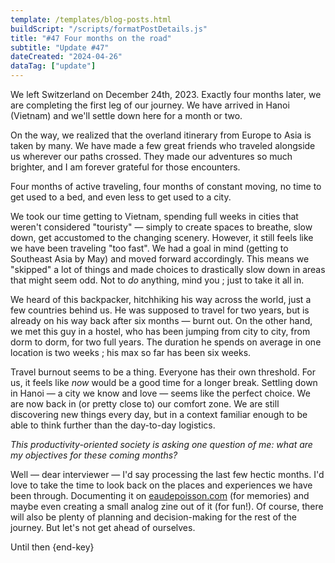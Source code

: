 ```yaml
---
template: /templates/blog-posts.html
buildScript: "/scripts/formatPostDetails.js"
title: "#47 Four months on the road"
subtitle: "Update #47"
dateCreated: "2024-04-26"
dataTag: ["update"]
---
```


We left Switzerland on December 24th, 2023. Exactly four months later, we are completing the first leg of our journey. We have arrived in Hanoi (Vietnam) and we'll settle down here for a month or two.

On the way, we realized that the overland itinerary from Europe to Asia is taken by many. We have made a few great friends who traveled alongside us wherever our paths crossed. They made our adventures so much brighter, and I am forever grateful for those encounters.

Four months of active traveling, four months of constant moving, no time to get used to a bed, and even less to get used to a city.

We took our time getting to Vietnam, spending full weeks in cities that weren't considered "touristy" — simply to create spaces to breathe, slow down, get accustomed to the changing scenery. However, it still feels like we have been traveling "too fast". We had a goal in mind (getting to Southeast Asia by May) and moved forward accordingly. This means we "skipped" a lot of things and made choices to drastically slow down in areas that might seem odd. Not to _do_ anything, mind you ; just to take it all in.

We heard of this backpacker, hitchhiking his way across the world, just a few countries behind us. He was supposed to travel for two years, but is already on his way back after six months — burnt out. On the other hand, we met this guy in a hostel, who has been jumping from city to city, from dorm to dorm, for two full years. The duration he spends on average in one location is two weeks ; his max so far has been six weeks.

Travel burnout seems to be a thing. Everyone has their own threshold. For us, it feels like _now_ would be a good time for a longer break. Settling down in Hanoi — a city we know and love — seems like the perfect choice. We are now back in (or pretty close to) our comfort zone. We are still discovering new things every day, but in a context familiar enough to be able to think further than the day-to-day logistics.

_This productivity-oriented society is asking one question of me: what are my objectives for these coming months?_

Well — dear interviewer — I'd say processing the last few hectic months. I'd love to take the time to look back on the places and experiences we have been through. Documenting it on [eaudepoisson.com](https://eaudepoisson.com/) (for memories) and maybe even creating a small analog zine out of it (for fun!). Of course, there will also be plenty of planning and decision-making for the rest of the journey. But let's not get ahead of ourselves.

Until then {end-key}
